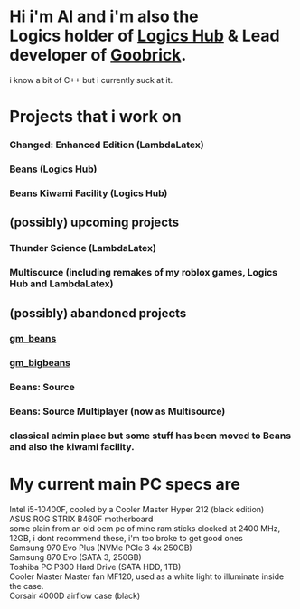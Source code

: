 # Hi i'm Al and i'm also the <br> Logics holder of [Logics Hub](https://github.com/HubsLogic) & Lead developer of [Goobrick](https://github.com/Goobrick).
i know a bit of C++ but i currently suck at it.

# Projects that i work on
### Changed: Enhanced Edition (LambdaLatex)
### Beans (Logics Hub)
### Beans Kiwami Facility (Logics Hub)
## (possibly) upcoming projects
### Thunder Science (LambdaLatex)
### Multisource (including remakes of my roblox games, Logics Hub and LambdaLatex)

## (possibly) abandoned projects
### [gm_beans](https://steamcommunity.com/sharedfiles/filedetails/?id=2045610499)
### [gm_bigbeans](https://steamcommunity.com/sharedfiles/filedetails/?id=2051821121)
### Beans: Source
### Beans: Source Multiplayer (now as Multisource)
### classical admin place but some stuff has been moved to Beans and also the kiwami facility.

# My current main PC specs are

Intel i5-10400F, cooled by a Cooler Master Hyper 212 (black edition)
<br>
ASUS ROG STRIX B460F motherboard
<br>
some plain from an old oem pc of mine ram sticks clocked at 2400 MHz, 12GB, i dont recommend these, i'm too broke to get good ones
<br>
Samsung 970 Evo Plus (NVMe PCIe 3 4x 250GB)
<br>
Samsung 870 Evo (SATA 3, 250GB)
<br>
Toshiba PC P300 Hard Drive (SATA HDD, 1TB)
<br>
Cooler Master Master fan MF120, used as a white light to illuminate inside the case.
<br>
Corsair 4000D airflow case (black)

